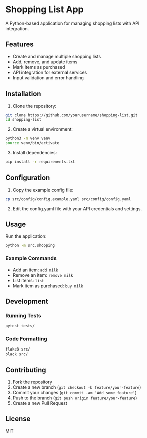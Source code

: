 # Shopping List App

A Python-based application for managing shopping lists with API integration.

## Features
- Create and manage multiple shopping lists
- Add, remove, and update items
- Mark items as purchased
- API integration for external services
- Input validation and error handling

## Installation

1. Clone the repository:
```bash
git clone https://github.com/yourusername/shopping-list.git
cd shopping-list
```

2. Create a virtual environment:
```bash
python3 -m venv venv
source venv/bin/activate
```

3. Install dependencies:
```bash
pip install -r requirements.txt
```

## Configuration

1. Copy the example config file:
```bash
cp src/config/config.example.yaml src/config/config.yaml
```

2. Edit the config.yaml file with your API credentials and settings.

## Usage

Run the application:
```bash
python -m src.shopping
```

### Example Commands
- Add an item: `add milk`
- Remove an item: `remove milk`
- List items: `list`
- Mark item as purchased: `buy milk`

## Development

### Running Tests
```bash
pytest tests/
```

### Code Formatting
```bash
flake8 src/
black src/
```

## Contributing

1. Fork the repository
2. Create a new branch (`git checkout -b feature/your-feature`)
3. Commit your changes (`git commit -am 'Add some feature'`)
4. Push to the branch (`git push origin feature/your-feature`)
5. Create a new Pull Request

## License
MIT
